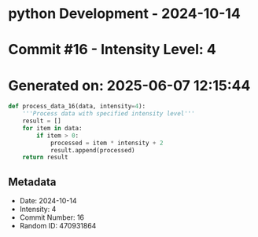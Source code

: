 ﻿# python Development - 2024-10-14
# Commit #16 - Intensity Level: 4
# Generated on: 2025-06-07 12:15:44
```python
def process_data_16(data, intensity=4):
    '''Process data with specified intensity level'''
    result = []
    for item in data:
        if item > 0:
            processed = item * intensity + 2
            result.append(processed)
    return result
```
## Metadata
- Date: 2024-10-14
- Intensity: 4
- Commit Number: 16
- Random ID: 470931864
